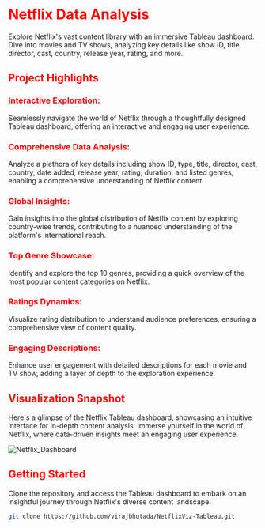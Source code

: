 # <span style="color:red">Netflix Data Analysis</span>

Explore Netflix's vast content library with an immersive Tableau dashboard. Dive into movies and TV shows, analyzing key details like show ID, title, director, cast, country, release year, rating, and more.

## <span style="color:red">Project Highlights</span>

### <span style="color:red">Interactive Exploration:</span>

Seamlessly navigate the world of Netflix through a thoughtfully designed Tableau dashboard, offering an interactive and engaging user experience.

### <span style="color:red">Comprehensive Data Analysis:</span>

Analyze a plethora of key details including show ID, type, title, director, cast, country, date added, release year, rating, duration, and listed genres, enabling a comprehensive understanding of Netflix content.

### <span style="color:red">Global Insights:</span>

Gain insights into the global distribution of Netflix content by exploring country-wise trends, contributing to a nuanced understanding of the platform's international reach.

### <span style="color:red">Top Genre Showcase:</span>

Identify and explore the top 10 genres, providing a quick overview of the most popular content categories on Netflix.

### <span style="color:red">Ratings Dynamics:</span>

Visualize rating distribution to understand audience preferences, ensuring a comprehensive view of content quality.

### <span style="color:red">Engaging Descriptions:</span>

Enhance user engagement with detailed descriptions for each movie and TV show, adding a layer of depth to the exploration experience.

## <span style="color:red">Visualization Snapshot</span>

Here's a glimpse of the Netflix Tableau dashboard, showcasing an intuitive interface for in-depth content analysis. Immerse yourself in the world of Netflix, where data-driven insights meet an engaging user experience.

![Netflix_Dashboard](Overview)

## <span style="color:red">Getting Started</span>

Clone the repository and access the Tableau dashboard to embark on an insightful journey through Netflix's diverse content landscape.

```bash
git clone https://github.com/virajbhutada/NetflixViz-Tableau.git
